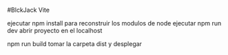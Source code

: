 #BlckJack Vite

ejecutar npm install para reconstruir los modulos de node 
ejecutar npm run dev 
abrir proyecto en el localhost

npm run build
tomar la carpeta dist y desplegar
